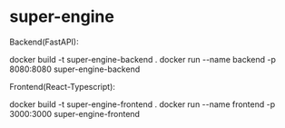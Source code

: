 # super-engine

Backend(FastAPI):

docker build -t super-engine-backend .
docker run --name backend -p 8080:8080 super-engine-backend

Frontend(React-Typescript):

docker build -t super-engine-frontend .
docker run --name frontend -p 3000:3000 super-engine-frontend
